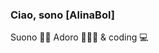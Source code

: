 ### Ciao, sono [AlinaBol]

Suono :musical_keyboard::notes:
Adoro :rabbit::tropical_fish::shell:
& coding :computer:

